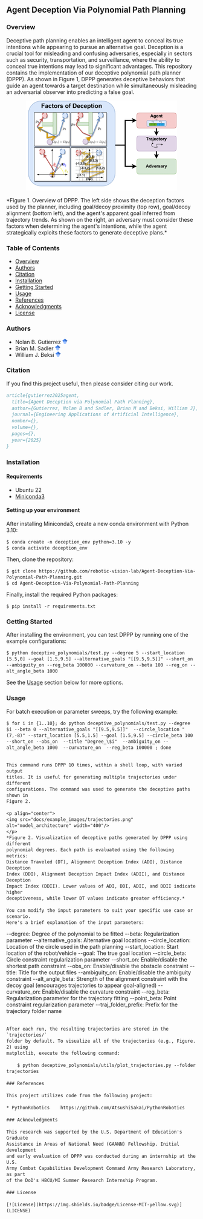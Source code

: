 ## Agent Deception Via Polynomial Path Planning
 
### Overview
Deceptive path planning enables an intelligent agent to conceal its true
intentions while appearing to pursue an alternative goal. Deception is a
crucial tool for misleading and confusing adversaries, especially in sectors
such as security, transportation, and surveillance, where the ability to
conceal true intentions may lead to significant advantages.  This repository
contains the implementation of our deceptive polynomial path planner (DPPP). As
shown in Figure 1, DPPP generates deceptive behaviors that guide an agent
towards a target destination while simultaneously misleading an adversarial
observer into predicting a false goal. 

<p align="center">
<img src="docs/overview_figure/overview_deception.png" alt="overview_deception" width="400"/>
</p>
*Figure 1. Overview of DPPP. The left side shows the deception factors used by
the planner, including goal/decoy proximity (top row), goal/decoy alignment
(bottom left), and the agent's apparent goal inferred from trajectory trends.
As shown on the right, an adversary must consider these factors when
determining the agent's intentions, while the agent strategically exploits
these factors to generate deceptive plans.*

### Table of Contents
- [Overview](#overview)
- [Authors](#authors)
- [Citation](#citation)
- [Installation](#installation)
- [Getting Started](#getting-started)
- [Usage](#usage)
- [References](#references)
- [Acknowledgments](#acknowledgements)
- [License](#license)

### Authors

- Nolan B. Gutierrez [<img src="./docs/google_scholar_logo/google_scholar_logo.svg" width=14px>](https://scholar.google.com/citations?user=2KSNiPQAAAAJ&hl=en)
- Brian M. Sadler [<img src="./docs/google_scholar_logo/google_scholar_logo.svg" width=14px>](https://scholar.google.com/citations?user=s9eCQn4AAAAJ&hl=en)
- William J. Beksi [<img src="./docs/google_scholar_logo/google_scholar_logo.svg" width=14px>](https://scholar.google.com/citations?user=lU2Z7MMAAAAJ&hl=en)

### Citation

If you find this project useful, then please consider citing our work.

```bibtex
article{gutierrez2025agent,
  title={Agent Deception via Polynomial Path Planning},
  author={Gutierrez, Nolan B and Sadler, Brian M and Beksi, William J},
  journal={Engineering Applications of Artificial Intelligence},
  number={},
  volume={},
  pages={},
  year={2025}
}
```

### Installation

#### Requirements

- Ubuntu 22
- [Miniconda3](https://www.anaconda.com/docs/getting-started/miniconda/install#quickstart-install-instructions)

#### Setting up your environment
After installing Miniconda3, create a new conda environment with Python 3.10:

    $ conda create -n deception_env python=3.10 -y
    $ conda activate deception_env

Then, clone the repository:

    $ git clone https://github.com/robotic-vision-lab/Agent-Deception-Via-Polynomial-Path-Planning.git
    $ cd Agent-Deception-Via-Polynomial-Path-Planning

Finally, install the required Python packages:

    $ pip install -r requirements.txt

### Getting Started 
After installing the environment, you can test DPPP by running one of the
example configurations:

    $ python deceptive_polynomials/test.py --degree 5 --start_location [5.5,0] --goal [1.5,9.5] --alternative_goals "[[9.5,9.5]]" --short_on --ambiguity_on --reg_beta 100000 --curvature_on --beta 100 --reg_on --alt_angle_beta 1000

See the  [Usage](#usage) section below for more options.

### Usage
For batch execution or parameter sweeps, try the following example:

    $ for i in {1..10}; do python deceptive_polynomials/test.py --degree $i --beta 0 --alternative_goals "[[9.5,9.5]]"  --circle_location "(7,-8)" --start_location [5.5,1.5] --goal [1.5,9.5] --circle_beta 100   --short_on --obs_on  --title "Degree_\$i"  --ambiguity_on --alt_angle_beta 1000  --curvature_on  --reg_beta 100000 ; done
```

This command runs DPPP 10 times, within a shell loop, with varied output
titles. It is useful for generating multiple trajectories under different
configurations. The command was used to generate the deceptive paths shown in
Figure 2.  

<p align="center">
<img src="docs/example_images/trajectories.png" alt="model_architecture" width="400"/>
</p>
*Figure 2. Visualization of deceptive paths generated by DPPP using different
polynomial degrees. Each path is evaluated using the following metrics:
Distance Traveled (DT), Alignment Deception Index (ADI), Distance Deception
Index (DDI), Alignment Deception Impact Index (ADII), and Distance Deception
Impact Index (DDII). Lower values of ADI, DDI, ADII, and DDII indicate higher
deceptiveness, while lower DT values indicate greater efficiency.*

You can modify the input parameters to suit your specific use case or scenario.
Here's a brief explanation of the input parameters:

```
--degree: Degree of the polynomial to be fitted
--beta: Regularization parameter
--alternative_goals: Alternative goal locations
--circle_location: Location of the circle used in the path planning
--start_location: Start location of the robot/vehicle
--goal: The true goal location
--circle_beta: Circle constraint regularization parameter
--short_on: Enable/disable the shortest path constraint
--obs_on: Enable/disable the obstacle constraint
--title: Title for the output files
--ambiguity_on: Enable/disable the ambiguity constraint
--alt_angle_beta: Strength of the alignment constraint with the decoy goal (encourages trajectories to appear goal-aligned)
--curvature_on: Enable/disable the curvature constraint
--reg_beta: Regularization parameter for the trajectory fitting
--point_beta: Point constraint regularization parameter
--traj_folder_prefix: Prefix for the trajectory folder name
```

After each run, the resulting trajectories are stored in the `trajectories/`
folder by default. To visualize all of the trajectories (e.g., Figure. 2) using
matplotlib, execute the following command:

    $ python deceptive_polynomials/utils/plot_trajectories.py --folder trajectories

### References

This project utilizes code from the following project:  

* PythonRobotics    https://github.com/AtsushiSakai/PythonRobotics

### Acknowledgments

This research was supported by the U.S. Department of Education's Graduate
Assistance in Areas of National Need (GAANN) Fellowship. Initial development
and early evaluation of DPPP was conducted during an internship at the U.S.
Army Combat Capabilities Development Command Army Research Laboratory, as part
of the DoD's HBCU/MI Summer Research Internship Program. 

### License

[![License](https://img.shields.io/badge/License-MIT-yellow.svg)](LICENSE)
